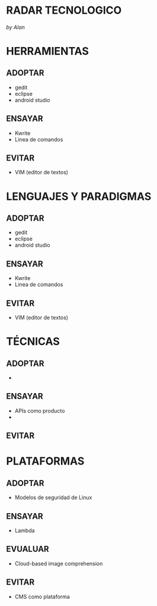 # RADAR TECNOLOGICO
###### by Alan

# HERRAMIENTAS

## ADOPTAR
 - gedit
 - eclipse
 - android studio
 
## ENSAYAR
 - Kwrite
 - Linea de comandos
 
## EVITAR
 - VIM (editor de textos)

 
 
# LENGUAJES Y PARADIGMAS

## ADOPTAR
 - gedit
 - eclipse
 - android studio
 
## ENSAYAR
 - Kwrite
 - Linea de comandos
 
## EVITAR
 - VIM (editor de textos)


# TÉCNICAS


## ADOPTAR
 - 
 
## ENSAYAR
 - APIs como producto
 - 
 
## EVITAR


# PLATAFORMAS

## ADOPTAR
 - Modelos de seguridad de Linux
 
## ENSAYAR
 -  Lambda

## EVUALUAR
 - Cloud-based image comprehension  

## EVITAR
 - CMS como plataforma
